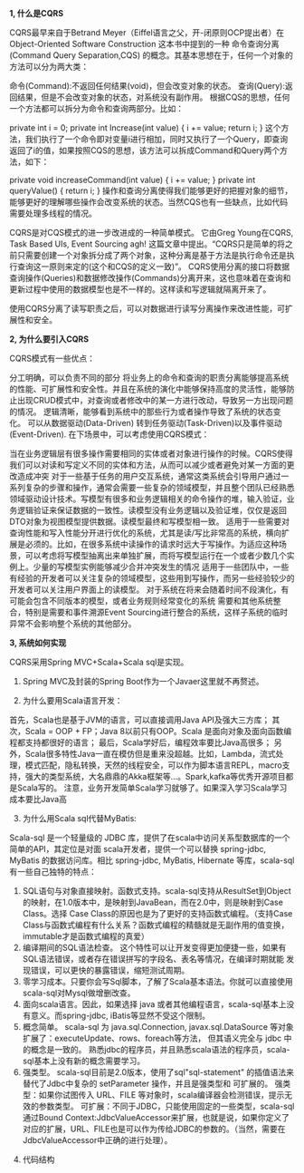 **1, 什么是CQRS**

CQRS最早来自于Betrand Meyer（Eiffel语言之父，开-闭原则OCP提出者）在 Object-Oriented Software Construction 这本书中提到的一种 命令查询分离 (Command Query Separation,CQS) 的概念。其基本思想在于，任何一个对象的方法可以分为两大类：

命令(Command):不返回任何结果(void)，但会改变对象的状态。
查询(Query):返回结果，但是不会改变对象的状态，对系统没有副作用。
根据CQS的思想，任何一个方法都可以拆分为命令和查询两部分。比如：

private int i = 0;
private int Increase(int value) {
i += value;
return i;
}
这个方法，我们执行了一个命令即对变量i进行相加，同时又执行了一个Query，即查询返回了i的值，如果按照CQS的思想，该方法可以拆成Command和Query两个方法，如下：

private void increaseCommand(int value) {
i += value;
}
private int queryValue() {
return i;
}
操作和查询分离使得我们能够更好的把握对象的细节，能够更好的理解哪些操作会改变系统的状态。当然CQS也有一些缺点，比如代码需要处理多线程的情况。

CQRS是对CQS模式的进一步改进成的一种简单模式。 它由Greg Young在CQRS, Task Based UIs, Event Sourcing agh! 这篇文章中提出。“CQRS只是简单的将之前只需要创建一个对象拆分成了两个对象，这种分离是基于方法是执行命令还是执行查询这一原则来定的(这个和CQS的定义一致)”。
CQRS使用分离的接口将数据查询操作(Queries)和数据修改操作(Commands)分离开来，这也意味着在查询和更新过程中使用的数据模型也是不一样的。这样读和写逻辑就隔离开来了。



使用CQRS分离了读写职责之后，可以对数据进行读写分离操作来改进性能，可扩展性和安全。

**2, 为什么要引入CQRS**

CQRS模式有一些优点：

分工明确，可以负责不同的部分
将业务上的命令和查询的职责分离能够提高系统的性能、可扩展性和安全性。并且在系统的演化中能够保持高度的灵活性，能够防止出现CRUD模式中，对查询或者修改中的某一方进行改动，导致另一方出现问题的情况。
逻辑清晰，能够看到系统中的那些行为或者操作导致了系统的状态变化。
可以从数据驱动(Data-Driven) 转到任务驱动(Task-Driven)以及事件驱动(Event-Driven).
在下场景中，可以考虑使用CQRS模式：

当在业务逻辑层有很多操作需要相同的实体或者对象进行操作的时候。CQRS使得我们可以对读和写定义不同的实体和方法，从而可以减少或者避免对某一方面的更改造成冲突
对于一些基于任务的用户交互系统，通常这类系统会引导用户通过一系列复杂的步骤和操作，通常会需要一些复杂的领域模型，并且整个团队已经熟悉领域驱动设计技术。写模型有很多和业务逻辑相关的命令操作的堆，输入验证，业务逻辑验证来保证数据的一致性。读模型没有业务逻辑以及验证堆，仅仅是返回DTO对象为视图模型提供数据。读模型最终和写模型相一致。
适用于一些需要对查询性能和写入性能分开进行优化的系统，尤其是读/写比非常高的系统，横向扩展是必须的。比如，在很多系统中读操作的请求时远大于写操作。为适应这种场景，可以考虑将写模型抽离出来单独扩展，而将写模型运行在一个或者少数几个实例上。少量的写模型实例能够减少合并冲突发生的情况
适用于一些团队中，一些有经验的开发者可以关注复杂的领域模型，这些用到写操作，而另一些经验较少的开发者可以关注用户界面上的读模型。
对于系统在将来会随着时间不段演化，有可能会包含不同版本的模型，或者业务规则经常变化的系统
需要和其他系统整合，特别是需要和事件溯源Event Sourcing进行整合的系统，这样子系统的临时异常不会影响整个系统的其他部分。

**3, 系统如何实现**

CQRS采用Spring MVC+Scala+Scala sql是实现。

1) Spring MVC及封装的Spring Boot作为一个Javaer这里就不再赘述。

2) 为什么要用Scala语言开发：

首先，Scala也是基于JVM的语言，可以直接调用Java API及强大三方库；
其次，Scala = OOP + FP；Java 8以前只有OOP。Scala 是面向对象及面向函数编程都支持都很好的语言；
最后，Scala学好后，编程效率要比Java高很多；
另外，Scala很多特性Java一直在模仿但是重来没超越。比如，Lambda，流式处理，模式匹配，隐私转换，天然的线程安全，可以作为脚本语言REPL，macro支持，强大的类型系统，大名鼎鼎的Akka框架等...。Spark,kafka等优秀开源项目都是Scala写的。
注意，业务开发简单Scala学习就够了。如果深入学习Scala学习成本要比Java高

3) 为什么用Scala sql代替MyBatis:

Scala-sql 是一个轻量级的 JDBC 库，提供了在scala中访问关系型数据库的一个简单的API，其定位是对面 scala开发者，提供一个可以替换 spring-jdbc, MyBatis 的数据访问库。相比 spring-jdbc, MyBatis, Hibernate 等库，scala-sql有一些自己独特的特点：
1. SQL语句与对象直接映射。函数式支持。scala-sql支持从ResultSet到Object的映射，在1.0版本中，是映射到JavaBean，而在2.0中，则是映射到Case Class。选择 Case Class的原因也是为了更好的支持函数式编程。（支持Case Class与函数式编程有什么关系？函数式编程的精髓就是无副作用的值变换， immutable才是函数式编程的真爱）
2. 编译期间的SQL语法检查。 这个特性可以让开发变得更加便捷一些，如果有SQL语法错误，或者存在错误拼写的字段名、表名等情况，在编译时期就能 发现错误，可以更快的暴露错误，缩短测试周期。
3. 零学习成本。只要你会写Sql脚本，了解了Scala基本语法。你就可以直接使用scala-sql对Mysql做增删改查。
4. 面向scala语言。因此，如果选择 java 或者其他编程语言，scala-sql基本上没有意义。而spring-jdbc, iBatis等显然不受这个限制。
5. 概念简单。 scala-sql 为 java.sql.Connection, javax.sql.DataSource 等对象扩展了：executeUpdate、rows、foreach等方法， 但其语义完全与 jdbc 中的概念是一致的。 熟悉jdbc的程序员，并且熟悉scala语法的程序员，scala-sql基本上没有新的概念需要学习。
6. 强类型。 scala-sql目前是2.0版本，使用了sql"sql-statement" 的插值语法来替代了Jdbc中复杂的 setParameter 操作，并且是强类型和 可扩展的。
强类型：如果你试图传入 URL、FILE 等对象时，scala编译器会检测错误，提示无效的参数类型。
可扩展：不同于JDBC，只能使用固定的一些类型，scala-sql通过Bound Context:JdbcValueAccessor来扩展，也就是说，如果你定义了 对应的扩展，URL、FILE也是可以作为传给JDBC的参数的。（当然，需要在JdbcValueAccessor中正确的进行处理）。 

4) 代码结构
